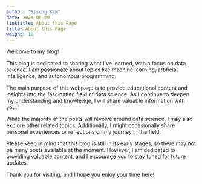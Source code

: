 ```yaml
---
author: "Sisung Kim"
date: 2023-06-20
linktitle: About this Page
title: About this Page
weight: 10
---
```



Welcome to my blog!

This blog is dedicated to sharing what I've learned, with a focus on data science. I am passionate about topics like machine learning, artificial intelligence, and autonomous programming.

The main purpose of this webpage is to provide educational content and insights into the fascinating field of data science. As I continue to deepen my understanding and knowledge, I will share valuable information with you.

While the majority of the posts will revolve around data science, I may also explore other related topics. Additionally, I might occasionally share personal experiences or reflections on my journey in the field.

Please keep in mind that this blog is still in its early stages, so there may not be many posts available at the moment. However, I am dedicated to providing valuable content, and I encourage you to stay tuned for future updates.

Thank you for visiting, and I hope you enjoy your time here!
